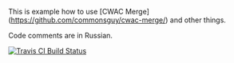 This is example how to use [CWAC Merge] (https://github.com/commonsguy/cwac-merge/) and other things.

Code comments are in Russian.

[![Travis CI Build Status](https://travis-ci.org/intari/MergeAdapterDemo.svg)](https://travis-ci.org/intari/MergeAdapterDemo)

